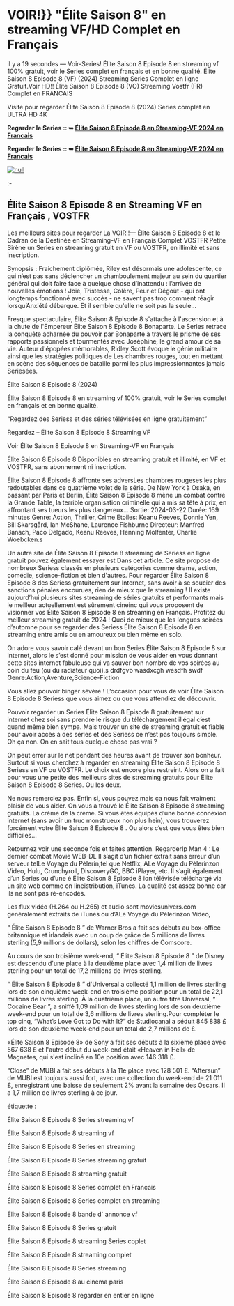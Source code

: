 # VOIR!}} "Élite Saison 8" en streaming VF/HD Complet en Français

il y a 19 secondes — Voir-Series! Élite Saison 8 Episode 8 en streaming vf 100% gratuit, voir le Series complet en français et en bonne qualité. Élite Saison 8 Episode 8 (VF) (2024) Streaming Series Complet en ligne Gratuit.Voir HD!! Élite Saison 8 Episode 8 (VO) Streaming Vostfr (FR) Complet en FRANCAIS

Visite pour regarder Élite Saison 8 Episode 8 (2024) Series complet en ULTRA HD 4K

**Regarder le Series :: ➥ [Élite Saison 8 Episode 8 en Streaming-VF 2024 en Francais](https://frenchstream-tv.com/serie/76669-8/eacute-lite.html)**

**Regarder le Series :: ➥ [Élite Saison 8 Episode 8 en Streaming-VF 2024 en Francais](https://frenchstream-tv.com/serie/76669-8/eacute-lite.html)**

[![null](https://static.wixstatic.com/media/855a25_043b5abeb4ae4d35ac003198e7fe56ed~mv2.gif)](https://frenchstream-tv.com/serie/76669-8/eacute-lite.html)

:-

## Élite Saison 8 Episode 8 en Streaming VF en Français , VOSTFR

Les meilleurs sites pour regarder La VOIR!!— Élite Saison 8 Episode 8 et le Cadran de la Destinée en Streaming-VF en Français Complet VOSTFR Petite Sirène un Series en streaming gratuit en VF ou VOSTFR, en illimité et sans inscription.

Synopsis : Fraichement diplômée, Riley est désormais une adolescente, ce qui n’est pas sans déclencher un chamboulement majeur au sein du quartier général qui doit faire face à quelque chose d’inattendu : l’arrivée de nouvelles émotions ! Joie, Tristesse, Colère, Peur et Dégoût - qui ont longtemps fonctionné avec succès - ne savent pas trop comment réagir lorsqu’Anxiété débarque. Et il semble qu'elle ne soit pas la seule...

Fresque spectaculaire, Élite Saison 8 Episode 8 s'attache à l'ascension et à la chute de l'Empereur Élite Saison 8 Episode 8 Bonaparte. Le Series retrace la conquête acharnée du pouvoir par Bonaparte à travers le prisme de ses rapports passionnels et tourmentés avec Joséphine, le grand amour de sa vie. Auteur d'épopées mémorables, Ridley Scott évoque le génie militaire ainsi que les stratégies politiques de Les chambres rouges, tout en mettant en scène des séquences de bataille parmi les plus impressionnantes jamais Seriesées.

Élite Saison 8 Episode 8 (2024)

Élite Saison 8 Episode 8 en streaming vf 100% gratuit, voir le Series complet en français et en bonne qualité.

“Regardez des Seriess et des séries télévisées en ligne gratuitement”

Regardez – Élite Saison 8 Episode 8 Streaming VF

Voir Élite Saison 8 Episode 8 en Streaming-VF en Français

Élite Saison 8 Episode 8 Disponibles en streaming gratuit et illimité, en VF et VOSTFR, sans abonnement ni inscription.

Élite Saison 8 Episode 8 affronte ses adversLes chambres rougeses les plus redoutables dans ce quatrième volet de la série. De New York à Osaka, en passant par Paris et Berlin, Élite Saison 8 Episode 8 mène un combat contre la Grande Table, la terrible organisation criminelle qui a mis sa tête à prix, en affrontant ses tueurs les plus dangereux... Sortie: 2024-03-22 Durée: 169 minutes Genre: Action, Thriller, Crime Etoiles: Keanu Reeves, Donnie Yen, Bill Skarsgård, Ian McShane, Laurence Fishburne Directeur: Manfred Banach, Paco Delgado, Keanu Reeves, Henning Molfenter, Charlie Woebcken.s

Un autre site de Élite Saison 8 Episode 8 streaming de Seriess en ligne gratuit pouvez également essayer est Dans cet article. Ce site propose de nombreux Seriess classés en plusieurs catégories comme drame, action, comédie, science-fiction et bien d'autres. Pour regarder Élite Saison 8 Episode 8 des Seriess gratuitement sur Internet, sans avoir à se soucier des sanctions pénales encourues, rien de mieux que le streaming ! Il existe aujourd’hui plusieurs sites streaming de séries gratuits et performants mais le meilleur actuellement est sûrement cineinc qui vous proposent de visionner vos Élite Saison 8 Episode 8 en streaming en Français. Profitez du meilleur streaming gratuit de 2024 ! Quoi de mieux que les longues soirées d’automne pour se regarder des Seriess Élite Saison 8 Episode 8 en streaming entre amis ou en amoureux ou bien même en solo.

On adore vous savoir calé devant un bon Series Élite Saison 8 Episode 8 sur internet, alors le s’est donné pour mission de vous aider en vous donnant cette sites internet fabuleuse qui va sauver bon nombre de vos soirées au coin du feu (ou du radiateur quoi).s drdfgvb wasdxcgh wesdfh swdf Genre:Action,Aventure,Science-Fiction

Vous allez pouvoir binger sévère ! L’occasion pour vous de voir Élite Saison 8 Episode 8 Seriess que vous aimez ou que vous attendiez de découvrir.

Pouvoir regarder un Series Élite Saison 8 Episode 8 gratuitement sur internet chez soi sans prendre le risque du téléchargement illégal c’est quand même bien sympa. Mais trouver un site de streaming gratuit et fiable pour avoir accès à des séries et des Seriess ce n’est pas toujours simple. Oh ça non. On en sait tous quelque chose pas vrai ?

On peut errer sur le net pendant des heures avant de trouver son bonheur. Surtout si vous cherchez à regarder en streaming Élite Saison 8 Episode 8 Seriess en VF ou VOSTFR. Le choix est encore plus restreint. Alors on a fait pour vous une petite des meilleurs sites de streaming gratuits pour Élite Saison 8 Episode 8 Series. Ou les deux.

Ne nous remerciez pas. Enfin si, vous pouvez mais ça nous fait vraiment plaisir de vous aider. On vous a trouvé le Élite Saison 8 Episode 8 streaming gratuits. La crème de la crème. Si vous êtes équipés d’une bonne connexion internet (sans avoir un truc monstrueux non plus hein), vous trouverez forcément votre Élite Saison 8 Episode 8 . Ou alors c’est que vous êtes bien difficiles…

Retournez voir une seconde fois et faites attention. RegarderIp Man 4 : Le dernier combat Movie WEB-DL Il s’agit d’un fichier extrait sans erreur d’un serveur telLe Voyage du Pèlerin,tel que Netflix, ALe Voyage du Pèlerinzon Video, Hulu, Crunchyroll, DiscoveryGO, BBC iPlayer, etc. Il s’agit également d’un Series ou d’une é Élite Saison 8 Episode 8 ion télévisée téléchargé via un site web comme on lineistribution, iTunes. La qualité est assez bonne car ils ne sont pas ré-encodés.

Les flux vidéo (H.264 ou H.265) et audio sont moviesunivers.com généralement extraits de iTunes ou d’ALe Voyage du Pèlerinzon Video,

“ Élite Saison 8 Episode 8 ” de Warner Bros a fait ses débuts au box-office britannique et irlandais avec un coup de grâce de 5 millions de livres sterling (5,9 millions de dollars), selon les chiffres de Comscore.

Au cours de son troisième week-end, “ Élite Saison 8 Episode 8 ” de Disney est descendu d'une place à la deuxième place avec 1,4 million de livres sterling pour un total de 17,2 millions de livres sterling.

“ Élite Saison 8 Episode 8 ” d'Universal a collecté 1,1 million de livres sterling lors de son cinquième week-end en troisième position pour un total de 22,1 millions de livres sterling. À la quatrième place, un autre titre Universal, “ Cocaine Bear ”, a sniffé 1,09 million de livres sterling lors de son deuxième week-end pour un total de 3,6 millions de livres sterling.Pour compléter le top cinq, “What’s Love Got to Do with It?” de Studiocanal a séduit 845 838 £ lors de son deuxième week-end pour un total de 2,7 millions de £.

«Élite Saison 8 Episode 8» de Sony a fait ses débuts à la sixième place avec 567 638 £ et l'autre début du week-end était «Heaven in Hell» de Magnetes, qui s'est incliné en 10e position avec 146 318 £.

“Close” de MUBI a fait ses débuts à la 11e place avec 128 501 £. “Aftersun” de MUBI est toujours aussi fort, avec une collection du week-end de 21 011 £, enregistrant une baisse de seulement 2% avant la semaine des Oscars. Il a 1,7 million de livres sterling à ce jour.

étiquette :

Élite Saison 8 Episode 8 Series streaming vf

Élite Saison 8 Episode 8 streaming vf

Élite Saison 8 Episode 8 Series en streaming

Élite Saison 8 Episode 8 Series streaming gratuit

Élite Saison 8 Episode 8 streaming gratuit

Élite Saison 8 Episode 8 Series complet en Francais

Élite Saison 8 Episode 8 Series complet en streaming

Élite Saison 8 Episode 8 bande d` annonce vf

Élite Saison 8 Episode 8 Series gratuit

Élite Saison 8 Episode 8 streaming Series coplet

Élite Saison 8 Episode 8 streaming complet

Élite Saison 8 Episode 8 Series streaming

Élite Saison 8 Episode 8 au cinema paris

Élite Saison 8 Episode 8 regarder en entier en ligne
